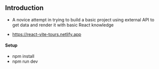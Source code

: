 ## Introduction

- A novice attempt in trying to build a basic project using external API to get data and render it with basic React knowledge

- https://react-vite-tours.netlify.app

#### Setup

- npm install
- npm run dev
